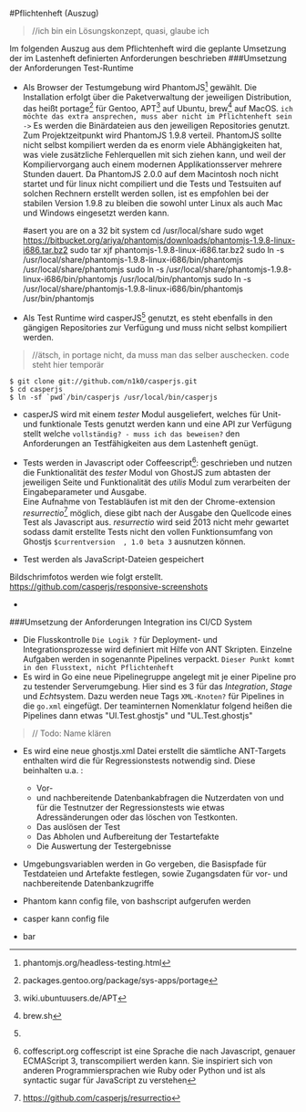 #Pflichtenheft (Auszug)
>//ich bin ein Lösungskonzept, quasi, glaube ich

Im folgenden Auszug aus dem Pflichtenheft wird die geplante Umsetzung der im Lastenheft definierten Anforderungen beschrieben
###Umsetzung der Anforderungen Test-Runtime

* Als Browser der Testumgebung wird PhantomJS[^phantomjsweb] gewählt. Die Installation erfolgt über die Paketverwaltung der jeweiligen Distribution, das heißt portage[^portageweb] für Gentoo, APT[^aptweb] auf Ubuntu, brew[^brewweb] auf MacOS. `ich möchte das extra ansprechen, muss aber nicht im Pflichtenheft sein ->` Es werden die Binärdateien aus den jeweiligen Repositories genutzt. Zum Projektzeitpunkt wird PhantomJS 1.9.8 verteil.  PhantomJS sollte nicht selbst kompiliert werden da es enorm viele Abhängigkeiten hat, was viele zusätzliche Fehlerquellen mit sich ziehen kann, und weil der Kompiliervorgang auch einem modernen Applikationsserver mehrere Stunden dauert. Da PhantomJS 2.0.0 auf dem Macintosh noch nicht startet und für linux nicht compiliert und die Tests und Testsuiten auf solchen Rechnern erstellt werden sollen, ist es empfohlen bei der stabilen Version 1.9.8 zu bleiben die sowohl unter Linux als auch Mac und Windows eingesetzt werden kann.

     #asert you are on a 32 bit system
    cd /usr/local/share
    sudo wget https://bitbucket.org/ariya/phantomjs/downloads/phantomjs-1.9.8-linux-i686.tar.bz2
    sudo tar xjf phantomjs-1.9.8-linux-i686.tar.bz2
    sudo ln -s /usr/local/share/phantomjs-1.9.8-linux-i686/bin/phantomjs /usr/local/share/phantomjs
    sudo ln -s /usr/local/share/phantomjs-1.9.8-linux-i686/bin/phantomjs /usr/local/bin/phantomjs
    sudo ln -s /usr/local/share/phantomjs-1.9.8-linux-i686/bin/phantomjs /usr/bin/phantomjs


*  Als Test Runtime wird casperJS[^casperjsweb] genutzt, es steht ebenfalls in den gängigen Repositories zur Verfügung und muss nicht selbst kompiliert werden.
>//ätsch, in portage nicht, da muss man das selber auschecken. code steht hier temporär

    $ git clone git://github.com/n1k0/casperjs.git
    $ cd casperjs
    $ ln -sf `pwd`/bin/casperjs /usr/local/bin/casperjs


* casperJS wird mit einem _tester_ Modul ausgeliefert, welches für Unit- und funktionale Tests genutzt werden kann und eine API zur Verfügung stellt welche `vollständig? - muss ich das beweisen?` den Anforderungen an Testfähigkeiten aus dem Lastenheft genügt.

* Tests werden in Javascript oder Coffeescript[^coffeescriptweb]: geschrieben und nutzen die Funktionalität des _tester_ Modul von GhostJS zum abtasten der jeweiligen Seite und Funktionalität des _utilis_ Modul zum verarbeiten der Eingabeparameter und Ausgabe.    
Eine Aufnahme von Testabläufen ist mit den der Chrome-extension _resurrectio_[^resurrectioweb] möglich, diese gibt nach der Ausgabe den Quellcode eines Test als Javascript aus. _resurrectio_ wird seid 2013 nicht mehr gewartet sodass damit erstellte Tests nicht den vollen Funktionsumfang von Ghostjs `$currentversion  , 1.0 beta 3` ausnutzen können.
* Test werden als JavaScript-Dateien gespeichert

Bildschrimfotos werden wie folgt erstellt.
https://github.com/casperjs/responsive-screenshots


[^phantomjsweb]:phantomjs.org/headless-testing.html
[^portageweb]:packages.gentoo.org/package/sys-apps/portage
[^aptweb]:wiki.ubuntuusers.de/APT
[^brewweb]:brew.sh
[^casperjsweb]:
[^casperjstestermodule]:http://casperjs.readthedocs.org/en/latest/modules/tester.html
[^casperjstesting]:http://casperjs.readthedocs.org/en/latest/testing.html#testing
[^resurrectioweb]:https://github.com/casperjs/resurrectio
[^coffeescriptweb]:coffescript.org coffescript ist eine Sprache die nach Javascript, genauer ECMAScript 3, transcompiliert werden kann. Sie inspiriert sich von anderen Programmiersprachen wie Ruby oder Python und ist als syntactic sugar für JavaScript zu verstehen 
* 

###Umsetzung der Anforderungen Integration ins CI/CD System
* Die Flusskontrolle `Die Logik ?` für Deployment- und Integrationsprozesse wird definiert mit Hilfe von ANT Skripten. Einzelne Aufgaben werden in sogenannte Pipelines verpackt. `Dieser Punkt kommt in den Flusstext, nicht Pflichtenheft`
* Es wird in Go eine neue Pipelinegruppe angelegt mit je einer Pipeline pro zu testender Serverumgebung. Hier sind es 3 für das _Integration_, _Stage_ und _Echt_‌system. Dazu werden neue Tags `XML-Knoten?` für Pipelines in die `go.xml` eingefügt. Der teaminternen Nomenklatur folgend heißen die Pipelines dann etwas "UI.Test.ghostjs" und "UL.Test.ghostjs"
>// Todo: Name klären

* Es wird eine neue ghostjs.xml Datei erstellt die sämtliche ANT-Targets enthalten wird die für Regressionstests notwendig sind. Diese beinhalten u.a. : 
	* Vor-
	* und nachbereitende Datenbankabfragen die Nutzerdaten von und für die Testnutzer der Regressionstests wie etwas Adressänderungen oder das löschen von Testkonten.
	* Das auslösen der Test
	* Das Abholen und Aufbereitung der Testartefakte
	* Die Auswertung der Testergebnisse
	 	
* Umgebungsvariablen werden in Go vergeben, die Basispfade für Testdateien und Artefakte festlegen, sowie Zugangsdaten für vor- und nachbereitende Datenbankzugriffe



* Phantom kann config file, von bashscript aufgerufen werden
* casper kann config file
*  bar




